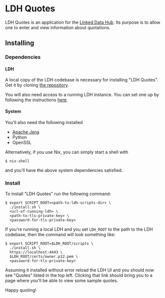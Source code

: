 # LDH Quotes

LDH Quotes is an application for the [Linked Data
Hub](https://github.com/AtomGraph/LinkedDataHub "Linked Data Hub").  Its purpose
is to allow one to enter and view information about quotations.

## Installing

### Dependencies

#### LDH

A local copy of the LDH codebase is necessary for installing "LDH Quotes".  Get
it by cloning [the repository](https://github.com/AtomGraph/LinkedDataHub
"Linked Data Hub").

You will also need access to a running LDH instance.  You can set one up by
following the instructions
[here](https://github.com/AtomGraph/LinkedDataHub#setup "LDH setup").

#### System

You'll also need the following installed
* [Apache Jena](https://jena.apache.org/ "Apache Jena")
* Python
* OpenSSL

Alternatively, if you use Nix, you can simply start a shell with

    $ nix-shell

and you'll have the above system dependencies satisfied.

### Install

To install "LDH Quotes" run the following command:

    $ export SCRIPT_ROOT=<path-to-ldh-scripts-dir> \
	  ./install.sh \
	  <url-of-running-ldh> \
	  <path-to-tls-private-key> \
	  <password-for-tls-private-key>

If you're running a local LDH and you set `LDH_ROOT` to the path to the LDH
codebase, then the command will look something like:

    $ export SCRIPT_ROOT=$LDH_ROOT/scripts \
	  ./install.sh \
	  https://localhost:4443 \
	  $LDH_ROOT/certs/owner.p12.pem \
	  <password-for-tls-private-key>

Assuming it installed without error reload the LDH UI and you should now see
"Quotes" listed in the top left.  Clicking that link should bring you to a page
where you'll be able to view some sample quotes.

Happy quoting!
